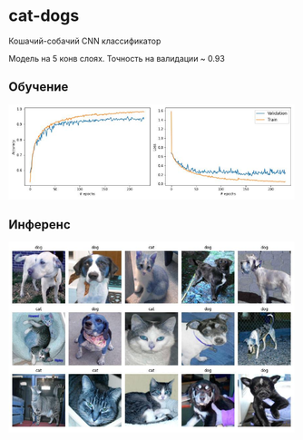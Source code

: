 # cat-dogs
 Кошачий-собачий CNN классификатор

Модель на 5 конв слоях. Точность на валидации ~ 0.93

## Обучение
<img src='img/training.jpg'>

## Инференс
<img src='img/infer1.jpg'>
